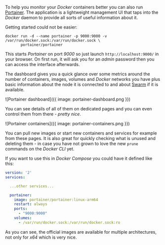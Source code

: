 To help you monitor your *Docker* containers better you can also run
[Portainer](https://portainer.io).
The application is a lightweight management UI that taps into the
*Docker* daemon to provide all sorts of useful information about it.

Getting started could not be easier:

```shell
docker run -d --name portainer -p 9000:9000 -v /var/run/docker.sock:/var/run/docker.sock \
       portainer/portainer
```

This starts *Portainer* on port *9000* so just launch `http://localhost:9000/`
in your browser.
On first run, it will ask you for an *admin* password then you can access
the interface afterwards.

The dashboard gives you a quick glance over some metrics around the number
of containers, images, volumes and *Docker* networks you have plus basic
information about the node it is connected to and about
[Swarm](https://docs.docker.com/engine/swarm/) if it is available.

![Portainer dashboard]({{ image: portainer-dashboard.png }})

You can see details of all of them on dedicated pages and you can even control
them from there - *pretty nice*.

![Portainer containers]({{ image: portainer-containers.png }})

You can pull new images or start new containers and services for example from
these pages.
It is also great for quickly checking what is unused and deleting them - in case
you have not grown to love the new `prune` commands on the *Docker CLI* yet.

If you want to use this in *Docker Compose* you could have it defined like this:

```yaml
version: '2'
services:

  ...other services...

  portainer:
    image: portainer/portainer:linux-arm64
    restart: always
    ports:
      - "9000:9000"
    volumes:
      - /var/run/docker.sock:/var/run/docker.sock:ro
```

As you can see, the official images are available for multiple architectures,
not only for *x64* which is very nice.

